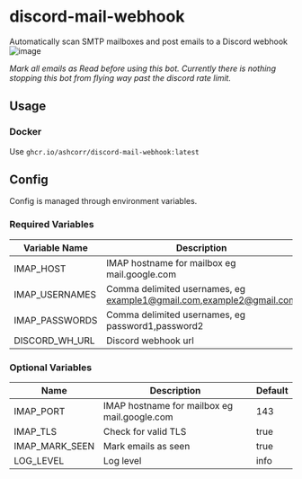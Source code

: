 # discord-mail-webhook

Automatically scan SMTP mailboxes and post emails to a Discord webhook
![image](https://user-images.githubusercontent.com/21217225/126869453-95b5ddd1-fc0a-4444-8c64-e11b56f2caac.png)

*Mark all emails as Read before using this bot. Currently there is nothing stopping this bot from flying way past the discord rate limit.*

## Usage
### Docker
Use `ghcr.io/ashcorr/discord-mail-webhook:latest`

## Config
Config is managed through environment variables.

### Required Variables
| Variable Name  | Description                                                         |
| -------------- | ------------------------------------------------------------------- |
| IMAP_HOST      | IMAP hostname for mailbox eg mail.google.com                        |
| IMAP_USERNAMES | Comma delimited usernames, eg example1@gmail.com,example2@gmail.com |
| IMAP_PASSWORDS | Comma delimited usernames, eg password1,password2                   |
| DISCORD_WH_URL | Discord webhook url                                                 |

### Optional Variables

| Name           | Description                                  | Default |
| -------------- | -------------------------------------------- | ------- |
| IMAP_PORT      | IMAP hostname for mailbox eg mail.google.com | 143     |
| IMAP_TLS       | Check for valid TLS                          | true    |
| IMAP_MARK_SEEN | Mark emails as seen                          | true    |
| LOG_LEVEL      | Log level                                    | info    |

